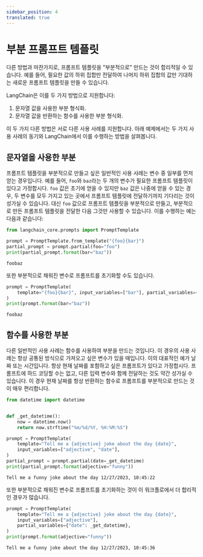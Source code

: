 ```yaml
---
sidebar_position: 4
translated: true
---
```


# 부분 프롬프트 템플릿

다른 방법과 마찬가지로, 프롬프트 템플릿을 "부분적으로" 만드는 것이 합리적일 수 있습니다. 예를 들어, 필요한 값의 하위 집합만 전달하여 나머지 하위 집합의 값만 기대하는 새로운 프롬프트 템플릿을 만들 수 있습니다.

LangChain은 이를 두 가지 방법으로 지원합니다:
1. 문자열 값을 사용한 부분 형식화.
2. 문자열 값을 반환하는 함수를 사용한 부분 형식화.

이 두 가지 다른 방법은 서로 다른 사용 사례를 지원합니다. 아래 예제에서는 두 가지 사용 사례의 동기와 LangChain에서 이를 수행하는 방법을 살펴봅니다.

## 문자열을 사용한 부분

프롬프트 템플릿을 부분적으로 만들고 싶은 일반적인 사용 사례는 변수 중 일부를 먼저 얻는 경우입니다. 예를 들어, `foo`와 `baz`라는 두 개의 변수가 필요한 프롬프트 템플릿이 있다고 가정합시다. `foo` 값은 초기에 얻을 수 있지만 `baz` 값은 나중에 얻을 수 있는 경우, 두 변수를 모두 가지고 있는 곳에서 프롬프트 템플릿에 전달하기까지 기다리는 것이 성가실 수 있습니다. 대신 `foo` 값으로 프롬프트 템플릿을 부분적으로 만들고, 부분적으로 만든 프롬프트 템플릿을 전달한 다음 그것만 사용할 수 있습니다. 이를 수행하는 예는 다음과 같습니다:

```python
from langchain_core.prompts import PromptTemplate

prompt = PromptTemplate.from_template("{foo}{bar}")
partial_prompt = prompt.partial(foo="foo")
print(partial_prompt.format(bar="baz"))
```

```output
foobaz
```

또한 부분적으로 채워진 변수로 프롬프트를 초기화할 수도 있습니다.

```python
prompt = PromptTemplate(
    template="{foo}{bar}", input_variables=["bar"], partial_variables={"foo": "foo"}
)
print(prompt.format(bar="baz"))
```

```output
foobaz
```

## 함수를 사용한 부분

다른 일반적인 사용 사례는 함수를 사용하여 부분을 만드는 것입니다. 이 경우의 사용 사례는 항상 공통된 방식으로 가져오고 싶은 변수가 있을 때입니다. 이의 대표적인 예가 날짜 또는 시간입니다. 항상 현재 날짜를 포함하고 싶은 프롬프트가 있다고 가정합시다. 프롬프트에 하드 코딩할 수는 없고, 다른 입력 변수와 함께 전달하는 것도 약간 성가실 수 있습니다. 이 경우 현재 날짜를 항상 반환하는 함수로 프롬프트를 부분적으로 만드는 것이 매우 편리합니다.

```python
from datetime import datetime


def _get_datetime():
    now = datetime.now()
    return now.strftime("%m/%d/%Y, %H:%M:%S")
```

```python
prompt = PromptTemplate(
    template="Tell me a {adjective} joke about the day {date}",
    input_variables=["adjective", "date"],
)
partial_prompt = prompt.partial(date=_get_datetime)
print(partial_prompt.format(adjective="funny"))
```

```output
Tell me a funny joke about the day 12/27/2023, 10:45:22
```

또한 부분적으로 채워진 변수로 프롬프트를 초기화하는 것이 이 워크플로에서 더 합리적인 경우가 많습니다.

```python
prompt = PromptTemplate(
    template="Tell me a {adjective} joke about the day {date}",
    input_variables=["adjective"],
    partial_variables={"date": _get_datetime},
)
print(prompt.format(adjective="funny"))
```

```output
Tell me a funny joke about the day 12/27/2023, 10:45:36
```
